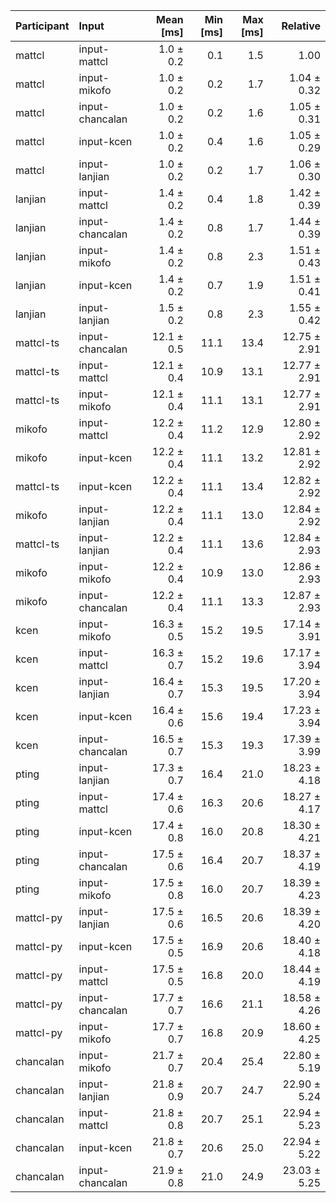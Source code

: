 | Participant | Input | Mean [ms] | Min [ms] | Max [ms] | Relative |
|:---|:---|---:|---:|---:|---:|
| mattcl | input-mattcl | 1.0 ± 0.2 | 0.1 | 1.5 | 1.00 |
| mattcl | input-mikofo | 1.0 ± 0.2 | 0.2 | 1.7 | 1.04 ± 0.32 |
| mattcl | input-chancalan | 1.0 ± 0.2 | 0.2 | 1.6 | 1.05 ± 0.31 |
| mattcl | input-kcen | 1.0 ± 0.2 | 0.4 | 1.6 | 1.05 ± 0.29 |
| mattcl | input-lanjian | 1.0 ± 0.2 | 0.2 | 1.7 | 1.06 ± 0.30 |
| lanjian | input-mattcl | 1.4 ± 0.2 | 0.4 | 1.8 | 1.42 ± 0.39 |
| lanjian | input-chancalan | 1.4 ± 0.2 | 0.8 | 1.7 | 1.44 ± 0.39 |
| lanjian | input-mikofo | 1.4 ± 0.2 | 0.8 | 2.3 | 1.51 ± 0.43 |
| lanjian | input-kcen | 1.4 ± 0.2 | 0.7 | 1.9 | 1.51 ± 0.41 |
| lanjian | input-lanjian | 1.5 ± 0.2 | 0.8 | 2.3 | 1.55 ± 0.42 |
| mattcl-ts | input-chancalan | 12.1 ± 0.5 | 11.1 | 13.4 | 12.75 ± 2.91 |
| mattcl-ts | input-mattcl | 12.1 ± 0.4 | 10.9 | 13.1 | 12.77 ± 2.91 |
| mattcl-ts | input-mikofo | 12.1 ± 0.4 | 11.1 | 13.1 | 12.77 ± 2.91 |
| mikofo | input-mattcl | 12.2 ± 0.4 | 11.2 | 12.9 | 12.80 ± 2.92 |
| mikofo | input-kcen | 12.2 ± 0.4 | 11.1 | 13.2 | 12.81 ± 2.92 |
| mattcl-ts | input-kcen | 12.2 ± 0.4 | 11.1 | 13.4 | 12.82 ± 2.92 |
| mikofo | input-lanjian | 12.2 ± 0.4 | 11.1 | 13.0 | 12.84 ± 2.92 |
| mattcl-ts | input-lanjian | 12.2 ± 0.4 | 11.1 | 13.6 | 12.84 ± 2.93 |
| mikofo | input-mikofo | 12.2 ± 0.4 | 10.9 | 13.0 | 12.86 ± 2.93 |
| mikofo | input-chancalan | 12.2 ± 0.4 | 11.1 | 13.3 | 12.87 ± 2.93 |
| kcen | input-mikofo | 16.3 ± 0.5 | 15.2 | 19.5 | 17.14 ± 3.91 |
| kcen | input-mattcl | 16.3 ± 0.7 | 15.2 | 19.6 | 17.17 ± 3.94 |
| kcen | input-lanjian | 16.4 ± 0.7 | 15.3 | 19.5 | 17.20 ± 3.94 |
| kcen | input-kcen | 16.4 ± 0.6 | 15.6 | 19.4 | 17.23 ± 3.94 |
| kcen | input-chancalan | 16.5 ± 0.7 | 15.3 | 19.3 | 17.39 ± 3.99 |
| pting | input-lanjian | 17.3 ± 0.7 | 16.4 | 21.0 | 18.23 ± 4.18 |
| pting | input-mattcl | 17.4 ± 0.6 | 16.3 | 20.6 | 18.27 ± 4.17 |
| pting | input-kcen | 17.4 ± 0.8 | 16.0 | 20.8 | 18.30 ± 4.21 |
| pting | input-chancalan | 17.5 ± 0.6 | 16.4 | 20.7 | 18.37 ± 4.19 |
| pting | input-mikofo | 17.5 ± 0.8 | 16.0 | 20.7 | 18.39 ± 4.23 |
| mattcl-py | input-lanjian | 17.5 ± 0.6 | 16.5 | 20.6 | 18.39 ± 4.20 |
| mattcl-py | input-kcen | 17.5 ± 0.5 | 16.9 | 20.6 | 18.40 ± 4.18 |
| mattcl-py | input-mattcl | 17.5 ± 0.5 | 16.8 | 20.0 | 18.44 ± 4.19 |
| mattcl-py | input-chancalan | 17.7 ± 0.7 | 16.6 | 21.1 | 18.58 ± 4.26 |
| mattcl-py | input-mikofo | 17.7 ± 0.7 | 16.8 | 20.9 | 18.60 ± 4.25 |
| chancalan | input-mikofo | 21.7 ± 0.7 | 20.4 | 25.4 | 22.80 ± 5.19 |
| chancalan | input-lanjian | 21.8 ± 0.9 | 20.7 | 24.7 | 22.90 ± 5.24 |
| chancalan | input-mattcl | 21.8 ± 0.8 | 20.7 | 25.1 | 22.94 ± 5.23 |
| chancalan | input-kcen | 21.8 ± 0.7 | 20.6 | 25.0 | 22.94 ± 5.22 |
| chancalan | input-chancalan | 21.9 ± 0.8 | 21.0 | 24.9 | 23.03 ± 5.25 |
